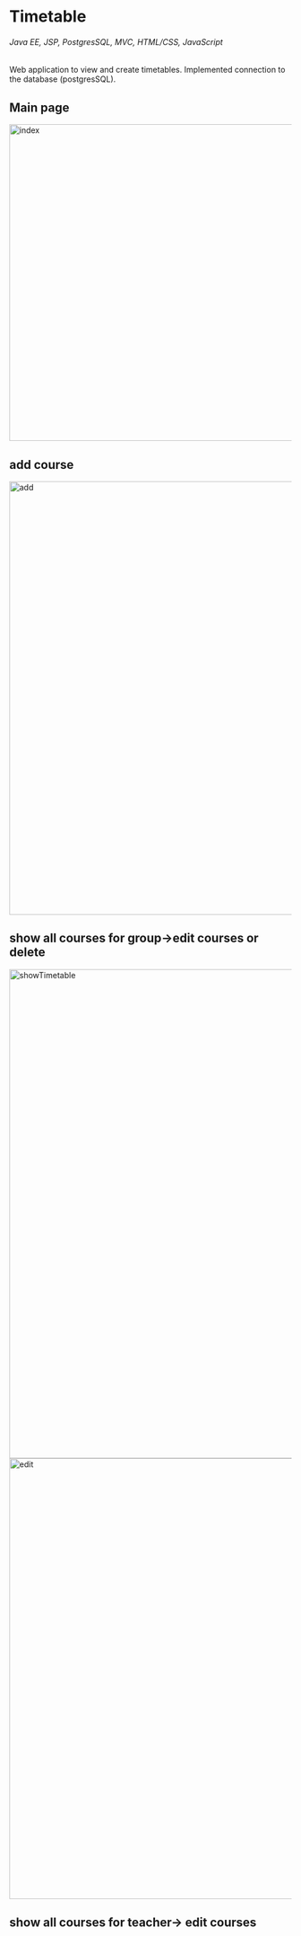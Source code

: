 # Timetable
######  Java EE, JSP, PostgresSQL, MVC, HTML/CSS, JavaScript
Web application to view and create timetables. 
Implemented connection to the database (postgresSQL).
## Main page
<img width="564" alt="index" src="https://user-images.githubusercontent.com/22415059/68318082-7da46980-00bc-11ea-97f8-780e06a25fc4.PNG">

## add course
<img width="772" alt="add" src="https://user-images.githubusercontent.com/22415059/68312686-b855d400-00b3-11ea-888f-b5a3748b5409.PNG">

## show all courses for group->edit courses or delete
<img width="871" alt="showTimetable" src="https://user-images.githubusercontent.com/22415059/68312744-cefc2b00-00b3-11ea-8230-b52bea879f0c.PNG">
<img width="785" alt="edit" src="https://user-images.githubusercontent.com/22415059/68312780-dc191a00-00b3-11ea-9f45-a40b44124cbc.PNG">

## show all courses for teacher-> edit courses



